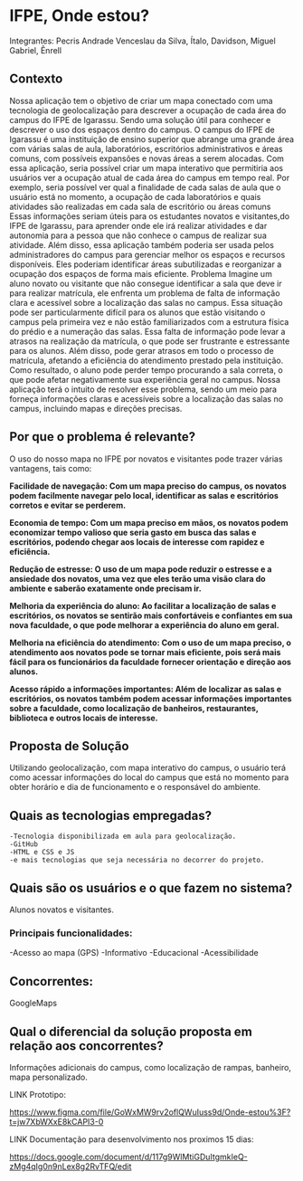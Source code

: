 # IFPE, Onde estou?

Integrantes: Pecris Andrade Venceslau da Silva, Ítalo, Davidson, Miguel Gabriel, Ênrell


## Contexto
	
Nossa aplicação tem o objetivo de criar um mapa conectado com uma tecnologia de geolocalização para descrever a ocupação de cada área do campus do IFPE de Igarassu. Sendo uma solução útil para conhecer e descrever o uso dos espaços dentro do campus. O campus do IFPE de Igarassu é uma instituição de ensino superior que abrange uma grande área com várias salas de aula, laboratórios, escritórios administrativos e áreas comuns, com possíveis expansões e novas áreas a serem alocadas.
Com essa aplicação, seria possível criar um mapa interativo que permitiria aos usuários ver a ocupação atual de cada área do campus em tempo real. Por exemplo, seria possível ver qual a finalidade de cada salas de aula que o usuário está no momento, a ocupação de cada laboratórios e quais atividades são realizadas em cada sala de escritório ou áreas comuns
Essas informações seriam úteis para os estudantes novatos e visitantes,do IFPE de Igarassu, para aprender onde ele irá realizar atividades e dar autonomia para a pessoa que não conhece o campus de realizar sua atividade.
Além disso, essa aplicação também poderia ser usada pelos administradores do campus para gerenciar melhor os espaços e recursos disponíveis. Eles poderiam identificar áreas subutilizadas e reorganizar a ocupação dos espaços de forma mais eficiente.
Problema
  Imagine um aluno novato ou visitante que não consegue identificar a sala que deve ir para realizar matrícula, ele enfrenta um problema de falta de informação clara e acessível sobre a localização das salas no campus. Essa situação pode ser particularmente difícil para os alunos que estão visitando o campus pela primeira vez e não estão familiarizados com a estrutura física do prédio e a numeração das salas.
Essa falta de informação pode levar a atrasos na realização da matrícula, o que pode ser frustrante e estressante para os alunos. Além disso, pode gerar atrasos em todo o processo de matrícula, afetando a eficiência do atendimento prestado pela instituição.
Como resultado, o aluno pode perder tempo procurando a sala correta, o que pode afetar negativamente sua experiência geral no campus.
Nossa aplicação terá o intuito de resolver esse problema, sendo um meio para forneça informações claras e acessíveis sobre a localização das salas no campus, incluindo mapas e direções precisas.

## Por que o problema é relevante?

 O uso do nosso mapa no IFPE por novatos e visitantes pode trazer várias vantagens, tais como:

**Facilidade de navegação:
Com um mapa preciso do campus, os novatos podem facilmente navegar pelo local, identificar as salas e escritórios corretos e evitar se perderem.**

**Economia de tempo: 
Com um mapa preciso em mãos, os novatos podem economizar tempo valioso que seria gasto em busca das salas e escritórios, podendo chegar aos locais de interesse com rapidez e eficiência.**

**Redução de estresse:
O uso de um mapa pode reduzir o estresse e a ansiedade dos novatos, uma vez que eles terão uma visão clara do ambiente e saberão exatamente onde precisam ir.**

**Melhoria da experiência do aluno:
Ao facilitar a localização de salas e escritórios, os novatos se sentirão mais confortáveis e confiantes em sua nova faculdade, o que pode melhorar a experiência do aluno em geral.**

**Melhoria na eficiência do atendimento:
Com o uso de um mapa preciso, o atendimento aos novatos pode se tornar mais eficiente, pois será mais fácil para os funcionários da faculdade fornecer orientação e direção aos alunos.**

**Acesso rápido a informações importantes:
Além de localizar as salas e escritórios, os novatos também podem acessar informações importantes sobre a faculdade, como localização de banheiros, restaurantes, biblioteca e outros locais de interesse.**

## Proposta de Solução

  Utilizando geolocalização, com mapa interativo do campus, o usuário terá como acessar informações do local do campus que está no momento para obter horário e dia de funcionamento e o responsável do ambiente.
          	
## Quais as tecnologias empregadas?

	-Tecnologia disponibilizada em aula para geolocalização.
	-GitHub
	-HTML e CSS e JS
	-e mais tecnologias que seja necessária no decorrer do projeto.
	
## Quais são os usuários e o que fazem no sistema?

Alunos novatos e visitantes.

### Principais funcionalidades:

-Acesso ao mapa (GPS)
-Informativo
-Educacional
-Acessibilidade

## Concorrentes:

 GoogleMaps


## Qual o diferencial da solução proposta em relação aos concorrentes?

Informações adicionais do campus, como localização de rampas, banheiro, mapa personalizado.

LINK Prototipo:

https://www.figma.com/file/GoWxMW9rv2oflQWuIuss9d/Onde-estou%3F?t=jw7XbWXxE8kCAPI3-0

LINK Documentação para desenvolvimento nos proximos 15 dias:

https://docs.google.com/document/d/117g9WlMtiGDuItgmkIeQ-zMg4qIg0n9nLex8g2RvTFQ/edit
